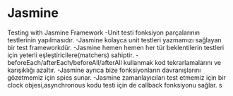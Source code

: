 # Jasmine
Testing with Jasmine Framework
-Unit testi fonksiyon parçalarının testlerinin yapılmasıdır.
-Jasmine kolayca unit testleri yazmamızı sağlayan bir test frameworkdür.
-Jasmine hemen hemen her tür beklentilerin testleri için yeterli eşleştiricilere(matchers) sahiptir.
-beforeEach/afterEach/beforeAll/afterAll kullanmak kod tekrarlamalarını ve karışıklığı azaltır.
-Jasmine ayrıca bize fonksiyonların davranışlarını gözetmemiz için spies sunar.
-Jasmine zamanlayıcıları test etmemiz için bir clock objesi,asynchronous kodu testi için de callback fonksiyonu sağlar.
s
